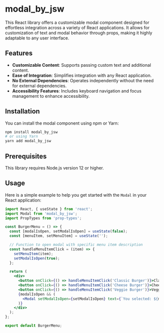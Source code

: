 # modal_by_jsw

This React library offers a customizable modal component designed for effortless integration across a variety of React applications. It allows for customization of text and modal behavior through props, making it highly adaptable to any user interface.

## Features

- **Customizable Content**: Supports passing custom text and additional content.
- **Ease of Integration**: Simplifies integration with any React application.
- **No External Dependencies**: Operates independently without the need for external dependencies.
- **Accessibility Features**: Includes keyboard navigation and focus management to enhance accessibility.

## Installation

You can install the modal component using npm or Yarn:

```bash
npm install modal_by_jsw
# or using Yarn
yarn add modal_by_jsw
```

## Prerequisites

This library requires Node.js version 12 or higher.

## Usage

Here is a simple example to help you get started with the `Modal` in your React application:

```jsx
import React, { useState } from 'react';
import Modal from 'modal_by_jsw';
import PropTypes from 'prop-types';

const BurgerMenu = () => {
  const [modalIsOpen, setModalIsOpen] = useState(false);
  const [menuItem, setMenuItem] = useState('');

  // Function to open modal with specific menu item description
  const handleMenuItemClick = (item) => {
    setMenuItem(item);
    setModalIsOpen(true);
  };

  return (
    <div>
      <button onClick={() => handleMenuItemClick('Classic Burger')}>Classic Burger</button>
      <button onClick={() => handleMenuItemClick('Cheese Burger')}>Cheese Burger</button>
      <button onClick={() => handleMenuItemClick('Veggie Burger')}>Veggie Burger</button>
      {modalIsOpen && (
        <Modal setModalIsOpen={setModalIsOpen} text={`You selected: ${menuItem}. Enjoy your meal!`} />
      )}
    </div>
  );
};

export default BurgerMenu;
```
